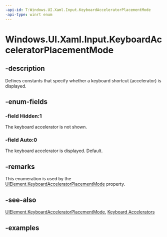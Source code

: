```yaml
---
-api-id: T:Windows.UI.Xaml.Input.KeyboardAcceleratorPlacementMode
-api-type: winrt enum
---
```


<!-- Enumeration syntax.
public enum KeyboardAcceleratorPlacementMode : int 
-->

# Windows.UI.Xaml.Input.KeyboardAcceleratorPlacementMode

## -description
Defines constants that specify whether a keyboard shortcut (accelerator) is displayed.



## -enum-fields
### -field Hidden:1
The keyboard accelerator is not shown.

### -field Auto:0
The keyboard accelerator is displayed. Default.

## -remarks
This enumeration is used by the [UIElement.KeyboardAcceleratorPlacementMode](../windows.ui.xaml/uielement_keyboardacceleratorplacementmode.md) property.

## -see-also
[UIElement.KeyboardAcceleratorPlacementMode](../windows.ui.xaml/uielement_keyboardacceleratorplacementmode.md), [Keyboard Accelerators](/windows/uwp/design/input/keyboard-accelerators)

## -examples

